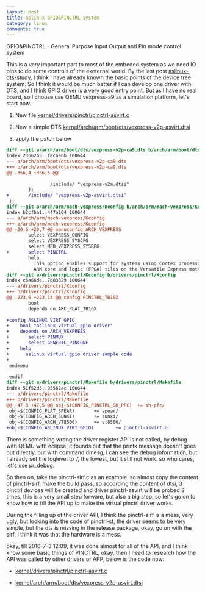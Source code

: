 ```yaml
---
layout: post
title: aslinux GPIO&PINCTRL system
category: linux
comments: true
---
```


GPIO&PINCTRL - General Purpose Input Output and Pin mode control system

This is a very important part to most of the embeded system as we need IO pins to do some controls of the exeternal world. By the last post [aslinux-dts-study](http://parai.github.io/as/linux/2016/02/20/aslinux-dts-study.html), I think I have already known the basic points of the device tree system. So I think it would be much better if I can develop one driver with DTS, and I think GPIO driver is a very good entry point. But as I have no real board, so I choose use QEMU vexpress-a9 as a simulation platform, let's start now.

1. New file [kernel/drivers/pinctrl/pinctrl-asvirt.c](https://github.com/parai/as/blob/b75f6b010f775aa4e6a058dfb0ffabc921abb566/release/aslinux/kernel/drivers/pinctrl/pinctrl-asvirt.c)

2. New a simple DTS [kernel/arch/arm/boot/dts/vexpress-v2p-asvirt.dtsi](https://github.com/parai/as/blob/b75f6b010f775aa4e6a058dfb0ffabc921abb566/release/aslinux/kernel/arch/arm/boot/dts/vexpress-v2p-asvirt.dtsi)

3. apply the patch below

```patch
diff --git a/arch/arm/boot/dts/vexpress-v2p-ca9.dts b/arch/arm/boot/dts/vexpress-v2p-ca9.dts
index 23662b5..f8cae6b 100644
--- a/arch/arm/boot/dts/vexpress-v2p-ca9.dts
+++ b/arch/arm/boot/dts/vexpress-v2p-ca9.dts
@@ -356,4 +356,5 @@
 
                /include/ "vexpress-v2m.dtsi"
        };
+       /include/ "vexpress-v2p-asvirt.dtsi"
 };
diff --git a/arch/arm/mach-vexpress/Kconfig b/arch/arm/mach-vexpress/Kconfig
index b2cfba1..4f7a164 100644
--- a/arch/arm/mach-vexpress/Kconfig
+++ b/arch/arm/mach-vexpress/Kconfig
@@ -20,6 +20,7 @@ menuconfig ARCH_VEXPRESS
        select VEXPRESS_CONFIG
        select VEXPRESS_SYSCFG
        select MFD_VEXPRESS_SYSREG
+       select PINCTRL
        help
          This option enables support for systems using Cortex processor based
          ARM core and logic (FPGA) tiles on the Versatile Express motherboard,
diff --git a/drivers/pinctrl/Kconfig b/drivers/pinctrl/Kconfig
index c6a66de..7b83329 100644
--- a/drivers/pinctrl/Kconfig
+++ b/drivers/pinctrl/Kconfig
@@ -223,6 +223,14 @@ config PINCTRL_TB10X
        bool
        depends on ARC_PLAT_TB10X
 
+config ASLINUX_VIRT_GPIO
+    bool "aslinux virtual gpio driver"
+    depends on ARCH_VEXPRESS
+       select PINMUX
+       select GENERIC_PINCONF
+    help
+      aslinux virtual gpio driver sample code
+
 endmenu
 
 endif
diff --git a/drivers/pinctrl/Makefile b/drivers/pinctrl/Makefile
index 51f52d3..95562ac 100644
--- a/drivers/pinctrl/Makefile
+++ b/drivers/pinctrl/Makefile
@@ -47,3 +47,5 @@ obj-$(CONFIG_PINCTRL_SH_PFC)  += sh-pfc/
 obj-$(CONFIG_PLAT_SPEAR)       += spear/
 obj-$(CONFIG_ARCH_SUNXI)       += sunxi/
 obj-$(CONFIG_ARCH_VT8500)      += vt8500/
+obj-$(CONFIG_ASLINUX_VIRT_GPIO)        += pinctrl-asvirt.o
```

There is something wrong the driver register API is not called, by debug with QEMU with eclipse, it founds out that the printk message doesn't goes out directly, but with command dmesg, I can see the debug information, but I already set the loglevel to 7, the lowest, but it still not work. so who cares, let's use pr_debug.

So then on, take the pinctrl-sirf.c as an example. so almost copy the content of pinctrl-sirf, make the build pass, so according the content of dtsi, 3 pinctrl devices will be created and driver pinctrl-asvirt will be probed 3 times, this is a very small step forware, but also a big step, so let's go on to know how to fill the API up to make the virtual pinctrl driver works.

During the filling up of the driver API, I think the pinctrl-sirf is a mess, very ugly, but looking into the code of pinctrl-st, the driver seems to be very simple, but the dts is missing in the release package, okay, go on with the sirf, I think it was that the hardware is a mess.


okay, till 2016-7-3 12:09, it was done almost for all of the API, and I think I know some basic things of PINCTRL, okay, then I need to research how the API was called by other drivers or APP, below is the code now:

* [kernel/drivers/pinctrl/pinctrl-asvirt.c](https://github.com/parai/as/blob/22683e54839962571d4ae9e03fda315c00b212dd/release/aslinux/kernel/drivers/pinctrl/pinctrl-asvirt.c)

* [kernel/arch/arm/boot/dts/vexpress-v2p-asvirt.dtsi](https://github.com/parai/as/blob/22683e54839962571d4ae9e03fda315c00b212dd/release/aslinux/kernel/arch/arm/boot/dts/vexpress-v2p-asvirt.dtsi)

